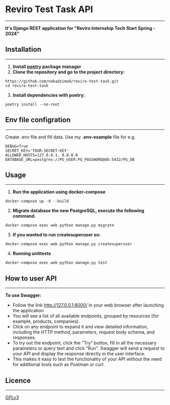 # Reviro Test Task API
____
**It's Django REST application for "Reviro Internship Tech Start Spring - 2024"**

## Installation
____
1. **Install [poetry](https://python-poetry.org/docs/#installation) package manager** 
2. **Clone the repository and go to the project directory:**

```
https://github.com/nakadzima9/reviro-test-task.git
cd reviro-test-task
```
3. **Install dependencies with poetry:**
```
poetry install --no-root
```

## Env file configration
____
Create .env file and fill data. Use my **.env-example** file for e.g.
```commandline
DEBUG=True
SECRET_KEY='YOUR-SECRET-KEY'
ALLOWED_HOSTS=127.0.0.1, 0.0.0.0
DATABASE_URL=postgres://PG_USER:PG_PASSWORD@db:5432/PG_DB
```

## Usage
____
1. **Run the application using docker-compose**
```commandline
docker-compose up -d --build
```
2. **Migrate database the new PostgreSQL, execute the following command.**
```commandline
docker-compose exec web python manage.py migrate
```
3. **If you wanted to run createsuperuser so:**
```
docker-compose exec web python manage.py createsuperuser
```
4. **Running unittests**
```
docker-compose exec web python manage.py test
```

## How to user API
____ 
**To use Swagger:**
- Follow the link http://127.0.0.1:8000/ in your web browser after launching the application
- You will see a list of all available endpoints, grouped by resources (for example, products, companies).
- Click on any endpoint to expand it and view detailed information, including the HTTP method, parameters, request body schema, and responses.
- To try out the endpoint, click the "Try" button, fill in all the necessary parameters or query text and click "Run". Swagger will send a request to your API and display the response directly in the user interface.
- This makes it easy to test the functionality of your API without the need for additional tools such as Postman or curl.

## Licence
____
[GPLv3](https://www.gnu.org/licenses/)
